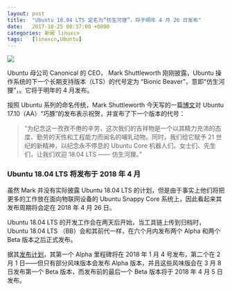 ```yaml
---
layout: post
title:	"Ubuntu 18.04 LTS 定名为“仿生河狸”，将于明年 4 月 26 日发布"
date:	2017-10-25 00:37:00 +0800 
categories:	新闻 linuxcn 
tags:	[linuxcn,Ubuntu]
---
```



![](/Asserts/Images//attachment/album/201710/25/003510yue4yc1i4y7yzmfh.jpeg)


Ubuntu 母公司 Canonical 的 CEO， Mark Shuttleworth 刚刚披露，Ubuntu 操作系统的下一个长期支持版本（LTS）的代号定为 “Bionic Beaver”，意即“仿生河狸”，。它将于明年的 4 月发布。


按照 Ubuntu 系列的命名传统，Mark Shuttleworth 今天写的一篇[博文](http://www.markshuttleworth.com/archives/1518)对 Ubuntu 17.10（AA）“巧豚”的发布表示祝贺，并宣布了下一个版本的代号：



> 
> “为纪念这一孜孜不倦的辛劳，这次我们的吉祥物是一个以其精力充沛的态度、勤劳的天性和工程能力而闻名的哺乳动物。同时，我们给它赋予 21 世纪的新精神，以纪念永不停息的 Ubuntu Core 机器人们。女士们、先生们，让我们欢迎 18.04 LTS —— 仿生河狸。”
> 
> 
> 


### Ubuntu 18.04 LTS 将发布于 2018 年 4 月


虽然 Mark 并没有实际披露 Ubuntu 18.04 LTS 的计划，但是由于事实上他们将把更多的工作放在面向物联网设备的 Ubuntu Snappy Core 系统上，因此看起来其发布周期将会定在 2018 年 4 月 26 日。


Ubuntu 18.04 LTS 的开发工作会在两天后开始，当工具链上传到归档时， Ubuntu 18.04 LTS （BB）会和其前代一样，在六个月内发布两个 Alpha 和两个 Beta 版本之后正式发布。


据其[发布计划](https://wiki.ubuntu.com/BionicBeaver/ReleaseSchedule)，其第一个 Alpha 里程碑将在 2018 年 1 月 4 号发布，第二个在 2 月 1 日——但只有部分风味版本会发布 Alpha 版本，并且这些风味版会在 3 月 8 日发布第一个 Beta 版本，而发布前的最后一个 Beta 版本将于 2018 年 4 月 5 日发布。
